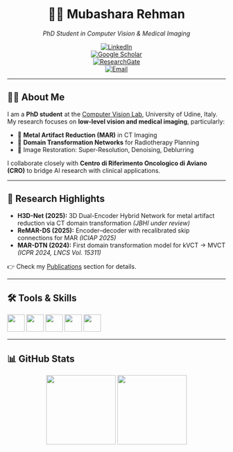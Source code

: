 <div align="center">
  
# 👩‍🔬 Mubashara Rehman  
_PhD Student in Computer Vision & Medical Imaging_  

[![LinkedIn](https://img.shields.io/badge/LinkedIn-0077B5?style=flat&logo=linkedin&logoColor=white)](https://www.linkedin.com/in/mubashara-rehman)  
[![Google Scholar](https://img.shields.io/badge/Google%20Scholar-4285F4?style=flat&logo=google-scholar&logoColor=white)](https://scholar.google.com/)  
[![ResearchGate](https://img.shields.io/badge/ResearchGate-00CCBB?style=flat&logo=researchgate&logoColor=white)](https://www.researchgate.net/)  
[![Email](https://img.shields.io/badge/Email-Contact-informational?style=flat&logo=gmail&logoColor=white)](mailto:your.email@uniud.it)

---

</div>

## 👩‍🏫 About Me
I am a **PhD student** at the [Computer Vision Lab](https://machinelearning.uniud.it/), University of Udine, Italy.  
My research focuses on **low-level vision and medical imaging**, particularly:  

- 🩻 **Metal Artifact Reduction (MAR)** in CT Imaging  
- 🔄 **Domain Transformation Networks** for Radiotherapy Planning  
- 🎯 Image Restoration: Super-Resolution, Denoising, Deblurring  

I collaborate closely with **Centro di Riferimento Oncologico di Aviano (CRO)** to bridge AI research with clinical applications.  

---

## 🔬 Research Highlights
- **H3D-Net (2025):** 3D Dual-Encoder Hybrid Network for metal artifact reduction via CT domain transformation *(JBHI under review)*  
- **ReMAR-DS (2025):** Encoder–decoder with recalibrated skip connections for MAR *(ICIAP 2025)*  
- **MAR-DTN (2024):** First domain transformation model for kVCT → MVCT *(ICPR 2024, LNCS Vol. 15311)*  

👉 Check my [Publications](#) section for details.

---

## 🛠️ Tools & Skills
<p align="left">
  <img src="https://cdn.jsdelivr.net/gh/devicons/devicon/icons/python/python-original.svg" width="40" height="40"/>
  <img src="https://cdn.jsdelivr.net/gh/devicons/devicon/icons/pytorch/pytorch-original.svg" width="40" height="40"/>
  <img src="https://cdn.jsdelivr.net/gh/devicons/devicon/icons/jupyter/jupyter-original.svg" width="40" height="40"/>
  <img src="https://cdn.jsdelivr.net/gh/devicons/devicon/icons/latex/latex-original.svg" width="40" height="40"/>
  <img src="https://cdn.jsdelivr.net/gh/devicons/devicon/icons/git/git-original.svg" width="40" height="40"/>
</p>

---

## 📊 GitHub Stats
<p align="center">
  <img src="https://github-readme-stats.vercel.app/api?username=MubasharaRehman&show_icons=true&theme=radical" height="160"/>
  <img src="https://github-readme-streak-stats.herokuapp.com/?user=MubasharaRehman&theme=radical" height="160"/>
</p>

